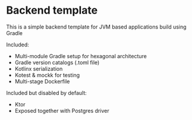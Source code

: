 # Backend template

This is a simple backend template for JVM based applications build using Gradle

Included:
- Multi-module Gradle setup for hexagonal architecture
- Gradle version catalogs (.toml file)
- Kotlinx serialization
- Kotest & mockk for testing
- Multi-stage Dockerfile

Included but disabled by default:
- Ktor
- Exposed together with Postgres driver
